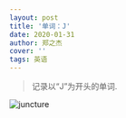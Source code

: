```yaml
---
layout: post
title: '单词：J'
date: 2020-01-31
author: 郑之杰
cover: ''
tags: 英语
---
```


> 记录以“J”为开头的单词.

![juncture](https://img.imgdb.cn/item/6057f55f8322e6675c48bb81.jpg)



